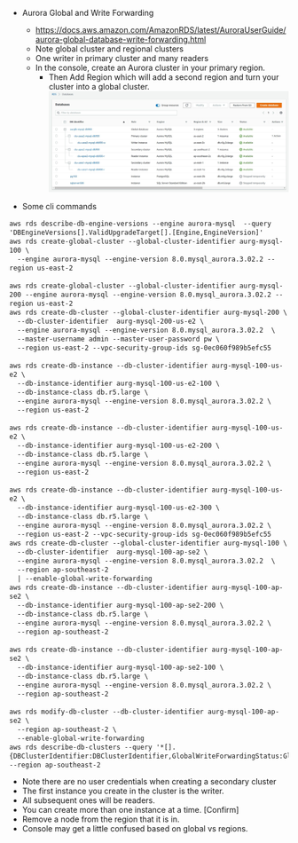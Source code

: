 - Aurora Global and Write Forwarding
  - https://docs.aws.amazon.com/AmazonRDS/latest/AuroraUserGuide/aurora-global-database-write-forwarding.html 
  - Note global cluster and regional clusters
  - One writer in primary cluster and many readers
  - In the console, create an Aurora cluster in your primary region.
    - Then Add Region which will add a second region and turn your cluster into a global cluster.
![Optional Text](globalaurora1.jpg)

- Some cli commands
```
aws rds describe-db-engine-versions --engine aurora-mysql  --query 'DBEngineVersions[].ValidUpgradeTarget[].[Engine,EngineVersion]'
aws rds create-global-cluster --global-cluster-identifier aurg-mysql-100 \
  --engine aurora-mysql --engine-version 8.0.mysql_aurora.3.02.2 --region us-east-2

aws rds create-global-cluster --global-cluster-identifier aurg-mysql-200 --engine aurora-mysql --engine-version 8.0.mysql_aurora.3.02.2 --region us-east-2
aws rds create-db-cluster --global-cluster-identifier aurg-mysql-200 \
  --db-cluster-identifier  aurg-mysql-200-us-e2 \
  --engine aurora-mysql --engine-version 8.0.mysql_aurora.3.02.2  \
  --master-username admin --master-user-password pw \
  --region us-east-2 --vpc-security-group-ids sg-0ec060f989b5efc55

aws rds create-db-instance --db-cluster-identifier aurg-mysql-100-us-e2 \
  --db-instance-identifier aurg-mysql-100-us-e2-100 \
  --db-instance-class db.r5.large \
  --engine aurora-mysql --engine-version 8.0.mysql_aurora.3.02.2 \
  --region us-east-2

aws rds create-db-instance --db-cluster-identifier aurg-mysql-100-us-e2 \
  --db-instance-identifier aurg-mysql-100-us-e2-200 \
  --db-instance-class db.r5.large \
  --engine aurora-mysql --engine-version 8.0.mysql_aurora.3.02.2 \
  --region us-east-2

aws rds create-db-instance --db-cluster-identifier aurg-mysql-100-us-e2 \
  --db-instance-identifier aurg-mysql-100-us-e2-300 \
  --db-instance-class db.r5.large \
  --engine aurora-mysql --engine-version 8.0.mysql_aurora.3.02.2 \
  --region us-east-2 --vpc-security-group-ids sg-0ec060f989b5efc55 
aws rds create-db-cluster --global-cluster-identifier aurg-mysql-100 \
  --db-cluster-identifier  aurg-mysql-100-ap-se2 \
  --engine aurora-mysql --engine-version 8.0.mysql_aurora.3.02.2  \
  --region ap-southeast-2
  | --enable-global-write-forwarding
aws rds create-db-instance --db-cluster-identifier aurg-mysql-100-ap-se2 \
  --db-instance-identifier aurg-mysql-100-ap-se2-200 \
  --db-instance-class db.r5.large \
  --engine aurora-mysql --engine-version 8.0.mysql_aurora.3.02.2 \
  --region ap-southeast-2

aws rds create-db-instance --db-cluster-identifier aurg-mysql-100-ap-se2 \
  --db-instance-identifier aurg-mysql-100-ap-se2-100 \
  --db-instance-class db.r5.large \
  --engine aurora-mysql --engine-version 8.0.mysql_aurora.3.02.2 \
  --region ap-southeast-2

aws rds modify-db-cluster --db-cluster-identifier aurg-mysql-100-ap-se2 \
  --region ap-southeast-2 \
  --enable-global-write-forwarding
aws rds describe-db-clusters --query '*[].{DBClusterIdentifier:DBClusterIdentifier,GlobalWriteForwardingStatus:GlobalWriteForwardingStatus}' --region ap-southeast-2
```
  - Note there are no user credentials when creating a secondary cluster
  - The first instance you create in the cluster is the writer.
  - All subsequent ones will be readers.
  - You can create more than one instance at a time. [Confirm]
  - Remove a node from the region that it is in.
  - Console may get a little confused based on global vs regions.
